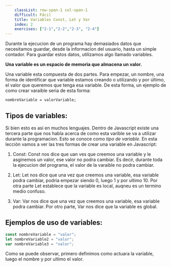 ```yaml
---
    classList: row-span-1 col-span-1
    difficult: Fácil
    title: Variables Const, Let y Var
    index: 2
    exercises: ["2-1","2-2","2-3", "2-4"]
---
```


Durante la ejecucion de un programa hay demasiados datos que necesitamos guardar, desde la informacion del usuario, hasta un simple contador. Para guardar estos datos, utilizamos algo llamado variables.

**Una variable es un espacio de memoria que almacena un valor.**

Una variable esta compuesta de dos partes. Para empezar, un nombre, una forma de identificar que variable estamos creando o utilizando y por último, el valor que queremos que tenga esa variable. De esta forma, un ejemplo de como crear varaible seria de esta forma:

`nombreVariable = valorVariable;`

## Tipos de variables:

Si bien esto es asi en muchos lenguajes. Dentro de Javascript existe una tercera parte que nos habla acerca de como esta varible se va a utilizar durante la programacion. Esto se conoce como _tipo de variable_. En esta lección vamos a ver las tres formas de crear una variable en Javascript:

1. Const: Const nos dice que uan ves que creemos una variable y le asginemos un valor, ese valor no podra cambiar. Es decir, durante toda la ejecucion del programa, el valor de la varaible no podra cambiar.

2. Let: Let nos dice que una vez que creemos una variable, esa variable podra cambiar, podria empezar siendo 0, luego 1 y por ultimo 10. Por otra parte Let establece que la variable es local, auqneu es un termino medio confuso.

3. Var: Var nos dice que una vez que creemos una variable, esa variable podra cambiar. Por otro parte, Var nos dice que la variable es global.

## Ejemplos de uso de variables:

```js
const nombreVariable = "valor";
let nombreVariable2 = "valor";
var nombreVariable3 = "valor";
```

Como se puede observar, primero definimos como actuara la variable, luego el nombre y por ultimo el valor.
